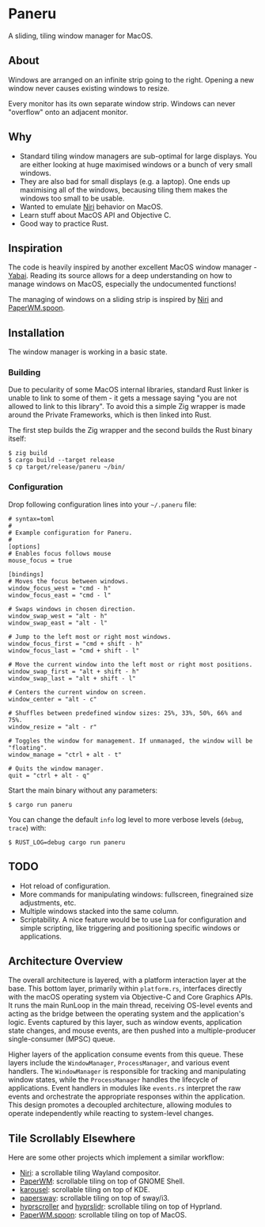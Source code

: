 # Paneru

A sliding, tiling window manager for MacOS.

## About

Windows are arranged on an infinite strip going to the right.
Opening a new window never causes existing windows to resize.

Every monitor has its own separate window strip.
Windows can never "overflow" onto an adjacent monitor.

## Why

- Standard tiling window managers are sub-optimal for large displays.
  You are either looking at huge maximised windows or a bunch of very small windows.
- They are also bad for small displays (e.g. a laptop).
  One ends up maximising all of the windows, becausing tiling them makes the windows too small to be usable.
- Wanted to emulate [Niri] behavior on MacOS.
- Learn stuff about MacOS API and Objective C.
- Good way to practice Rust.

## Inspiration

The code is heavily inspired by another excellent MacOS window manager - [Yabai].
Reading its source allows for a deep understanding on how to manage windows on MacOS,
especially the undocumented functions!

The managing of windows on a sliding strip is inspired by [Niri] and [PaperWM.spoon].

## Installation

The window manager is working in a basic state.

### Building

Due to pecularity of some MacOS internal libraries, standard Rust linker is unable to
link to some of them - it gets a message saying "you are not allowed to link to this library".
To avoid this a simple Zig wrapper is made around the Private Frameworks, which is then linked into Rust.

The first step builds the Zig wrapper and the second builds the Rust binary itself:

```shell
$ zig build
$ cargo build --target release
$ cp target/release/paneru ~/bin/
```

### Configuration

Drop following configuration lines into your `~/.paneru` file:

```
# syntax=toml
#
# Example configuration for Paneru.
#
[options]
# Enables focus follows mouse
mouse_focus = true

[bindings]
# Moves the focus between windows.
window_focus_west = "cmd - h"
window_focus_east = "cmd - l"

# Swaps windows in chosen direction.
window_swap_west = "alt - h"
window_swap_east = "alt - l"

# Jump to the left most or right most windows.
window_focus_first = "cmd + shift - h"
window_focus_last = "cmd + shift - l"

# Move the current window into the left most or right most positions.
window_swap_first = "alt + shift - h"
window_swap_last = "alt + shift - l"

# Centers the current window on screen.
window_center = "alt - c"

# Shuffles between predefined window sizes: 25%, 33%, 50%, 66% and 75%.
window_resize = "alt - r"

# Toggles the window for management. If unmanaged, the window will be "floating".
window_manage = "ctrl + alt - t"

# Quits the window manager.
quit = "ctrl + alt - q"
```

Start the main binary without any parameters:

```shell
$ cargo run paneru
```

You can change the default `info` log level to more verbose levels (`debug`, `trace`) with:

```shell
$ RUST_LOG=debug cargo run paneru
```

## TODO

- Hot reload of configuration.
- More commands for manipulating windows: fullscreen, finegrained size adjustments, etc.
- Multiple windows stacked into the same column.
- Scriptability. A nice feature would be to use Lua for configuration and simple scripting,
  like triggering and positioning specific windows or applications.

## Architecture Overview

The overall architecture is layered, with a platform interaction layer at the base.
This bottom layer, primarily within `platform.rs`, interfaces directly with the macOS operating system via Objective-C and Core Graphics APIs.
It runs the main RunLoop in the main thread, receiving OS-level events and acting as the bridge between the operating system and the application's logic.
Events captured by this layer, such as window events, application state changes, and mouse events, are then pushed into a multiple-producer single-consumer (MPSC) queue.

Higher layers of the application consume events from this queue.
These layers include the `WindowManager`, `ProcessManager`, and various event handlers.
The `WindowManager` is responsible for tracking and manipulating window states, while the `ProcessManager` handles the lifecycle of applications.
Event handlers in modules like `events.rs` interpret the raw events and orchestrate the appropriate responses within the application.
This design promotes a decoupled architecture, allowing modules to operate independently while reacting to system-level changes.

## Tile Scrollably Elsewhere

Here are some other projects which implement a similar workflow:

- [Niri]: a scrollable tiling Wayland compositor.
- [PaperWM]: scrollable tiling on top of GNOME Shell.
- [karousel]: scrollable tiling on top of KDE.
- [papersway]: scrollable tiling on top of sway/i3.
- [hyprscroller] and [hyprslidr]: scrollable tiling on top of Hyprland.
- [PaperWM.spoon]: scrollable tiling on top of MacOS.

[Yabai]: https://github.com/koekeishiya/yabai
[Niri]: https://github.com/YaLTeR/niri
[PaperWM]: https://github.com/paperwm/PaperWM
[karousel]: https://github.com/peterfajdiga/karousel
[papersway]: https://spwhitton.name/tech/code/papersway/
[hyprscroller]: https://github.com/dawsers/hyprscroller
[hyprslidr]: https://gitlab.com/magus/hyprslidr
[PaperWM.spoon]: https://github.com/mogenson/PaperWM.spoon
[The future is Niri]: https://ersei.net/en/blog/niri
